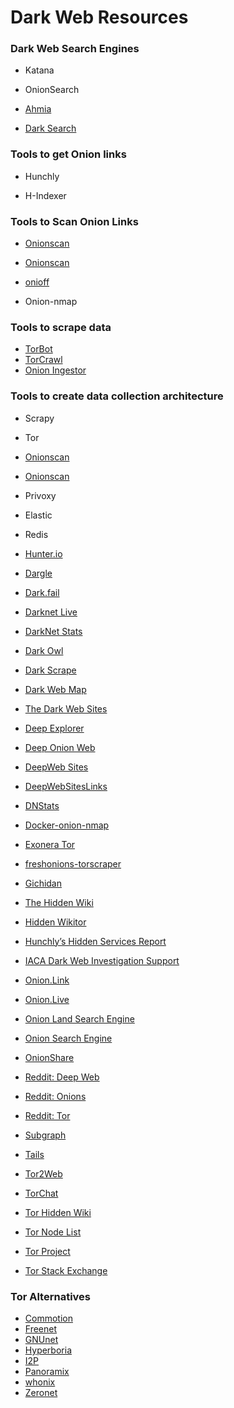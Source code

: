 # Dark Web Resources

### Dark Web Search Engines

- Katana

- OnionSearch

- [Ahmia](https://ahmia.fi)

- [Dark Search](https://darksearch.io)

### Tools to get Onion links

- Hunchly

- H-Indexer

### Tools to Scan Onion Links

- [Onionscan](https://onionscan.org)
- [Onionscan](https://github.com/s-rah/onionscan)

- [onioff](https://github.com/k4m4/onioff)

- Onion-nmap

### Tools to scrape data

- [TorBot]( https://github.com/DedSecInside/TorBoT)
- [TorCrawl](https://github.com/MikeMeliz/TorCrawl.py)
- [Onion Ingestor](https://github.com/danieleperera/OnionIngestor)

### Tools to create data collection architecture

- Scrapy

- Tor

- [Onionscan](https://onionscan.org)
- [Onionscan](https://github.com/s-rah/onionscan)


- Privoxy

- Elastic

- Redis

- [Hunter.io](https://hunter.io/)
- [Dargle](http://www.dargle.net)
- [Dark.fail](https://dark.fail)
- [Darknet Live](https://darknetlive.com)
- [DarkNet Stats](https://dnstats.net)
- [Dark Owl](https://www.darkowl.com)
- [Dark Scrape](https://github.com/itsmehacker/DarkScrape)
- [Dark Web Map](https://www.hyperiongray.com/dark-web-map)
- [The Dark Web Sites](https://www.thedarkwebsites.com)
- [Deep Explorer](https://github.com/blueudp/Deep-Explorer)
- [Deep Onion Web](https://www.deeponionweb.com)
- [DeepWeb Sites](https://www.deepweb-sites.com)
- [DeepWebSitesLinks](https://www.deepwebsiteslinks.com)
- [DNStats](https://dnstats.net)
- [Docker-onion-nmap](https://github.com/milesrichardson/docker-onion-nmap)
- [Exonera Tor](https://exonerator.torproject.org)
- [freshonions-torscraper](https://github.com/dirtyfilthy/freshonions-torscraper)
- [Gichidan](https://github.com/hIMEI29A/gichidan)
- [The Hidden Wiki](https://thehiddenwiki.org)
- [Hidden Wikitor](http://hiddenwikitor.com)
- [Hunchly’s Hidden Services Report](https://www.hunch.ly/darkweb-osint)
- [IACA Dark Web Investigation Support](https://iaca-darkweb-tools.com)
- [Onion.Link](https://onion.link)
- [Onion.Live](https://onion.live)
- [Onion Land Search Engine](https://onionlandsearchengine.com)
- [Onion Search Engine](http://onionsearchengine.com)
- [OnionShare](https://onionshare.org)
- [Reddit: Deep Web](https://www.reddit.com/r/deepweb)
- [Reddit: Onions](https://www.reddit.com/r/onions)
- [Reddit: Tor](https://www.reddit.com/r/TOR)
- [Subgraph](https://subgraph.com/sgos)
- [Tails](https://tails.boum.org)
- [Tor2Web](https://www.tor2web.org)
- [TorChat](https://github.com/prof7bit/TorChat/wiki)
- [Tor Hidden Wiki](https://torhiddenwiki.com)
- [Tor Node List](https://www.dan.me.uk/tornodes)
- [Tor Project](https://www.torproject.org)
- [Tor Stack Exchange](https://tor.stackexchange.com)


### Tor Alternatives

- [Commotion](https://commotionwireless.net)
- [Freenet](https://freenetproject.org/index.html)
- [GNUnet](https://gnunet.org)
- [Hyperboria](http://hyperboria.net)
- [I2P](https://geti2p.net/en)
- [Panoramix](https://panoramix-project.eu/software)
- [whonix](https://www.whonix.org)
- [Zeronet](https://zeronet.io)
